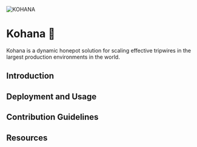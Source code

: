 ![KOHANA](.github/blob/main/profile/.rsrc/kohana-banner.png)
# Kohana 🍯
Kohana is a dynamic honepot solution for scaling effective tripwires in the largest production environments in the world.

## Introduction

## Deployment and Usage

## Contribution Guidelines

## Resources

